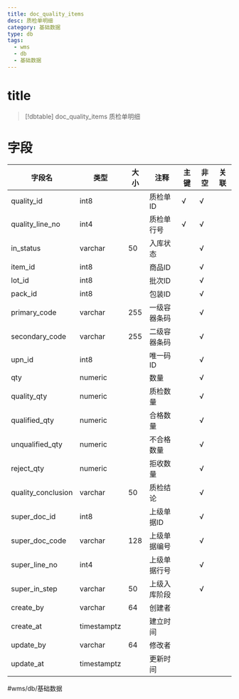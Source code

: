 ```yaml
---
title: doc_quality_items
desc: 质检单明细
category: 基础数据
type: db
tags:
  - wms
  - db
  - 基础数据
---
```


# title
>[!dbtable] doc_quality_items
> 质检单明细

# 字段
| 字段名 | 类型 | 大小 | 注释 | 主键 | 非空 | 关联 |
| --- | --- | --- | --- | --- | --- | --- |
| quality_id | int8 |  | 质检单ID | √ | √ |  |
| quality_line_no | int4 |  | 质检单行号 | √ | √ |  |
| in_status | varchar | 50 | 入库状态 |  | √ |  |
| item_id | int8 |  | 商品ID |  | √ |  |
| lot_id | int8 |  | 批次ID |  | √ |  |
| pack_id | int8 |  | 包装ID |  | √ |  |
| primary_code | varchar | 255 | 一级容器条码 |  | √ |  |
| secondary_code | varchar | 255 | 二级容器条码 |  | √ |  |
| upn_id | int8 |  | 唯一码ID |  | √ |  |
| qty | numeric |  | 数量 |  | √ |  |
| quality_qty | numeric |  | 质检数量 |  | √ |  |
| qualified_qty | numeric |  | 合格数量 |  | √ |  |
| unqualified_qty | numeric |  | 不合格数量 |  | √ |  |
| reject_qty | numeric |  | 拒收数量 |  | √ |  |
| quality_conclusion | varchar | 50 | 质检结论 |  | √ |  |
| super_doc_id | int8 |  | 上级单据ID |  | √ |  |
| super_doc_code | varchar | 128 | 上级单据编号 |  | √ |  |
| super_line_no | int4 |  | 上级单据行号 |  | √ |  |
| super_in_step | varchar | 50 | 上级入库阶段 |  | √ |  |
| create_by | varchar | 64 | 创建者 |  |  |  |
| create_at | timestamptz |  | 建立时间 |  |  |  |
| update_by | varchar | 64 | 修改者 |  |  |  |
| update_at | timestamptz |  | 更新时间 |  |  |  |
#wms/db/基础数据
